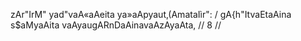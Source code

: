 zAr"IrM" yad"vaA«aAeita ya»aApyaut‚(AmataIìr": /
gA{h"ItvaEtaAina s$aMyaAita vaAyaugARnDaAinavaAzAyaAta, // 8 //